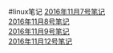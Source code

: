 #linux笔记
[2016年11月7号笔记](./11-07.md)<br>
[2016年11月8号笔记](./11-08.md)<br>
[2016年11月9号笔记](./11-09.md)<br>
[2016年11月12号笔记](./11-12.md)<br>
